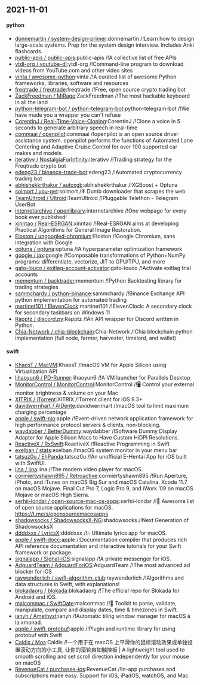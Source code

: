 ## 2021-11-01

#### python
* [donnemartin / system-design-primer](https://github.com/donnemartin/system-design-primer):donnemartin /!Learn how to design large-scale systems. Prep for the system design interview. Includes Anki flashcards.
* [public-apis / public-apis](https://github.com/public-apis/public-apis):public-apis /!A collective list of free APIs
* [ytdl-org / youtube-dl](https://github.com/ytdl-org/youtube-dl):ytdl-org /!Command-line program to download videos from YouTube.com and other video sites
* [vinta / awesome-python](https://github.com/vinta/awesome-python):vinta /!A curated list of awesome Python frameworks, libraries, software and resources
* [freqtrade / freqtrade](https://github.com/freqtrade/freqtrade):freqtrade /!Free, open source crypto trading bot
* [ZackFreedman / MiRage](https://github.com/ZackFreedman/MiRage):ZackFreedman /!The most hackable keyboard in all the land
* [python-telegram-bot / python-telegram-bot](https://github.com/python-telegram-bot/python-telegram-bot):python-telegram-bot /!We have made you a wrapper you can't refuse
* [CorentinJ / Real-Time-Voice-Cloning](https://github.com/CorentinJ/Real-Time-Voice-Cloning):CorentinJ /!Clone a voice in 5 seconds to generate arbitrary speech in real-time
* [commaai / openpilot](https://github.com/commaai/openpilot):commaai /!openpilot is an open source driver assistance system. openpilot performs the functions of Automated Lane Centering and Adaptive Cruise Control for over 100 supported car makes and models.
* [iterativv / NostalgiaForInfinity](https://github.com/iterativv/NostalgiaForInfinity):iterativv /!Trading strategy for the Freqtrade crypto bot
* [edeng23 / binance-trade-bot](https://github.com/edeng23/binance-trade-bot):edeng23 /!Automated cryptocurrency trading bot
* [abhishekkrthakur / autoxgb](https://github.com/abhishekkrthakur/autoxgb):abhishekkrthakur /!XGBoost + Optuna
* [soimort / you-get](https://github.com/soimort/you-get):soimort /!⏬
Dumb downloader that scrapes the web
* [TeamUltroid / Ultroid](https://github.com/TeamUltroid/Ultroid):TeamUltroid /!Pluggable Telethon - Telegram UserBot
* [internetarchive / openlibrary](https://github.com/internetarchive/openlibrary):internetarchive /!One webpage for every book ever published!
* [xinntao / Real-ESRGAN](https://github.com/xinntao/Real-ESRGAN):xinntao /!Real-ESRGAN aims at developing Practical Algorithms for General Image Restoration.
* [Eloston / ungoogled-chromium](https://github.com/Eloston/ungoogled-chromium):Eloston /!Google Chromium, sans integration with Google
* [optuna / optuna](https://github.com/optuna/optuna):optuna /!A hyperparameter optimization framework
* [google / jax](https://github.com/google/jax):google /!Composable transformations of Python+NumPy programs: differentiate, vectorize, JIT to GPU/TPU, and more
* [gato-louco / exitlag-account-activator](https://github.com/gato-louco/exitlag-account-activator):gato-louco /!Activate exitlag trial accounts
* [mementum / backtrader](https://github.com/mementum/backtrader):mementum /!Python Backtesting library for trading strategies
* [sammchardy / python-binance](https://github.com/sammchardy/python-binance):sammchardy /!Binance Exchange API python implementation for automated trading
* [martinet101 / ElevenClock](https://github.com/martinet101/ElevenClock):martinet101 /!ElevenClock: A secondary clock for secondary taskbars on Windows 11
* [Rapptz / discord.py](https://github.com/Rapptz/discord.py):Rapptz /!An API wrapper for Discord written in Python.
* [Chia-Network / chia-blockchain](https://github.com/Chia-Network/chia-blockchain):Chia-Network /!Chia blockchain python implementation (full node, farmer, harvester, timelord, and wallet)

#### swift
* [KhaosT / MacVM](https://github.com/KhaosT/MacVM):KhaosT /!macOS VM for Apple Silicon using Virtualization API
* [lihaoyun6 / PD-Runner](https://github.com/lihaoyun6/PD-Runner):lihaoyun6 /!A VM launcher for Parallels Desktop
* [MonitorControl / MonitorControl](https://github.com/MonitorControl/MonitorControl):MonitorControl /!🖥
Control your external monitor brightness & volume on your Mac
* [XITRIX / iTorrent](https://github.com/XITRIX/iTorrent):XITRIX /!Torrent client for iOS 9.3+
* [davidwernhart / AlDente](https://github.com/davidwernhart/AlDente):davidwernhart /!macOS tool to limit maximum charging percentage
* [apple / swift-nio](https://github.com/apple/swift-nio):apple /!Event-driven network application framework for high performance protocol servers & clients, non-blocking.
* [waydabber / BetterDummy](https://github.com/waydabber/BetterDummy):waydabber /!Software Dummy Display Adapter for Apple Silicon Macs to Have Custom HiDPI Resolutions.
* [ReactiveX / RxSwift](https://github.com/ReactiveX/RxSwift):ReactiveX /!Reactive Programming in Swift
* [exelban / stats](https://github.com/exelban/stats):exelban /!macOS system monitor in your menu bar
* [tatsuz0u / EhPanda](https://github.com/tatsuz0u/EhPanda):tatsuz0u /!An unofficial E-Hentai App for iOS built with SwiftUI.
* [iina / iina](https://github.com/iina/iina):iina /!The modern video player for macOS.
* [cormiertyshawn895 / Retroactive](https://github.com/cormiertyshawn895/Retroactive):cormiertyshawn895 /!Run Aperture, iPhoto, and iTunes on macOS Big Sur and macOS Catalina. Xcode 11.7 on macOS Mojave. Final Cut Pro 7, Logic Pro 9, and iWork ’09 on macOS Mojave or macOS High Sierra.
* [serhii-londar / open-source-mac-os-apps](https://github.com/serhii-londar/open-source-mac-os-apps):serhii-londar /!🚀
Awesome list of open source applications for macOS. https://t.me/s/opensourcemacosapps
* [shadowsocks / ShadowsocksX-NG](https://github.com/shadowsocks/ShadowsocksX-NG):shadowsocks /!Next Generation of ShadowsocksX
* [ddddxxx / LyricsX](https://github.com/ddddxxx/LyricsX):ddddxxx /!🎶
Ultimate lyrics app for macOS.
* [apple / swift-docc](https://github.com/apple/swift-docc):apple /!Documentation compiler that produces rich API reference documentation and interactive tutorials for your Swift framework or package.
* [signalapp / Signal-iOS](https://github.com/signalapp/Signal-iOS):signalapp /!A private messenger for iOS.
* [AdguardTeam / AdguardForiOS](https://github.com/AdguardTeam/AdguardForiOS):AdguardTeam /!The most advanced ad blocker for iOS
* [raywenderlich / swift-algorithm-club](https://github.com/raywenderlich/swift-algorithm-club):raywenderlich /!Algorithms and data structures in Swift, with explanations!
* [blokadaorg / blokada](https://github.com/blokadaorg/blokada):blokadaorg /!The official repo for Blokada for Android and iOS.
* [malcommac / SwiftDate](https://github.com/malcommac/SwiftDate):malcommac /!🐔
Toolkit to parse, validate, manipulate, compare and display dates, time & timezones in Swift.
* [ianyh / Amethyst](https://github.com/ianyh/Amethyst):ianyh /!Automatic tiling window manager for macOS à la xmonad.
* [apple / swift-protobuf](https://github.com/apple/swift-protobuf):apple /!Plugin and runtime library for using protobuf with Swift
* [Caldis / Mos](https://github.com/Caldis/Mos):Caldis /!一个用于在 macOS 上平滑你的鼠标滚动效果或单独设置滚动方向的小工具, 让你的滚轮爽如触控板 | A lightweight tool used to smooth scrolling and set scroll direction independently for your mouse on macOS
* [RevenueCat / purchases-ios](https://github.com/RevenueCat/purchases-ios):RevenueCat /!In-app purchases and subscriptions made easy. Support for iOS, iPadOS, watchOS, and Mac.
